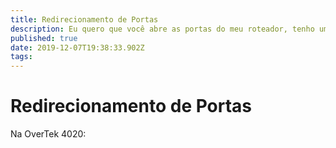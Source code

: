 ```yaml
---
title: Redirecionamento de Portas
description: Eu quero que você abre as portas do meu roteador, tenho um PSone. 
published: true
date: 2019-12-07T19:38:33.902Z
tags: 
---
```


# Redirecionamento de Portas



Na OverTek 4020:
